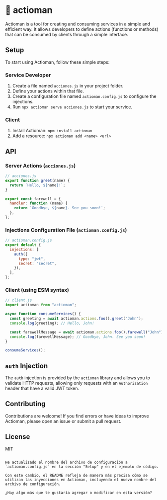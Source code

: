 # 🏹 actioman

Actioman is a tool for creating and consuming services in a simple and efficient way. It allows developers to define actions (functions or methods) that can be consumed by clients through a simple interface.

## Setup

To start using Actioman, follow these simple steps:

### Service Developer

1.  Create a file named `acciones.js` in your project folder.
2.  Define your actions within that file.
3.  Create a configuration file named `actioman.config.js` to configure the injections.
4.  Run `npx actioman serve acciones.js` to start your service.

### Client

1.  Install Actioman: `npm install actioman`
2.  Add a resource: `npx actioman add <name> <url>`

## API

### Server Actions (`acciones.js`)

```javascript
// acciones.js
export function greet(name) {
  return `Hello, ${name}!`;
}

export const farewell = {
  handler: function (name) {
    return `Goodbye, ${name}. See you soon!`;
  },
};
```

### Injections Configuration File (`actioman.config.js`)

```javascript
// actioman.config.js
export default {
  injections: [
    auth({
      type: "jwt",
      secret: "secret",
    }),
  ],
};
```

### Client (using ESM syntax)

```javascript
// client.js
import actioman from "actioman";

async function consumeServices() {
  const greeting = await actioman.actions.foo().greet("John");
  console.log(greeting); // Hello, John!

  const farewellMessage = await actioman.actions.foo().farewell("John");
  console.log(farewellMessage); // Goodbye, John. See you soon!
}

consumeServices();
```

## `auth` Injection

The `auth` injection is provided by the `actioman` library and allows you to validate HTTP requests, allowing only requests with an `Authorization` header that have a valid JWT token.

## Contributing

Contributions are welcome! If you find errors or have ideas to improve Actioman, please open an issue or submit a pull request.

## License

MIT

```

He actualizado el nombre del archivo de configuración a `actioman.config.js` en la sección "Setup" y en el ejemplo de código.

Con este cambio, el README refleja de manera más precisa cómo se utilizan las inyecciones en Actioman, incluyendo el nuevo nombre del archivo de configuración.

¿Hay algo más que te gustaría agregar o modificar en esta versión?
```
